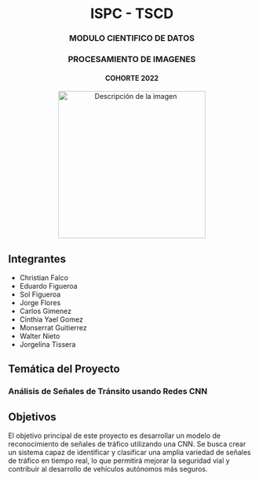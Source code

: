 <div align="center">
  <h1>ISPC - TSCD </h1>
 
  <h3>MODULO CIENTIFICO DE DATOS</h3>
  <h3>PROCESAMIENTO DE IMAGENES</h3>
  <h4>COHORTE 2022</h4>
  <img src="img/IA.png" alt="Descripción de la imagen" width="300"/>
</div>

## Integrantes
- Christian Falco  
- Eduardo Figueroa  
- Sol Figueroa  
- Jorge Flores  
- Carlos Gimenez  
- Cinthia Yael Gomez  
- Monserrat Guitierrez  
- Walter Nieto  
- Jorgelina Tissera  

## Temática del Proyecto

### 
### Análisis de Señales de Tránsito usando Redes CNN

## Objetivos
El objetivo principal de este proyecto es desarrollar un modelo de reconocimiento de señales de tráfico utilizando una CNN. Se busca crear un sistema capaz de identificar y clasificar una amplia variedad de señales de tráfico en tiempo real, lo que permitirá mejorar la seguridad vial y contribuir al desarrollo de vehículos autónomos más seguros.


